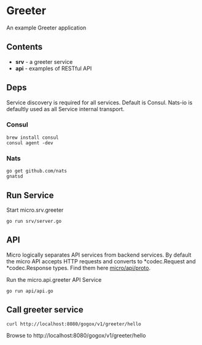 # Greeter

An example Greeter application

## Contents

- **srv** - a greeter service
- **api** - examples of RESTful API

## Deps

Service discovery is required for all services. Default is Consul.
Nats-io is defaultly used as all Service internal transport.

### Consul

```
brew install consul
consul agent -dev
```

### Nats
```
go get github.com/nats
gnatsd
```

## Run Service

Start micro.srv.greeter
```shell
go run srv/server.go
```

## API

Micro logically separates API services from backend services. By default the micro API
accepts HTTP requests and converts to *codec.Request and *codec.Response types. Find them here [micro/api/proto](https://github.com/nzgogo/micro/codec).

Run the micro.api.greeter API Service
```shell
go run api/api.go 
```

## Call greeter service
```shell
curl http://localhost:8080/gogox/v1/greeter/hello
```

Browse to http://localhost:8080/gogox/v1/greeter/hello

